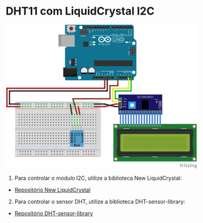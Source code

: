 # DHT11 com LiquidCrystal I2C

![DHT11 and LiquidCrystal I2C Fritzing Project](DHT11_and_LiquidCrystal_I2C.png)

1. Para controlar o módulo I2C, utilize a biblioteca New LiquidCrystal:

- [Repositório New LiquidCrystal](https://bitbucket.org/fmalpartida/new-liquidcrystal/wiki/Home)

2. Para controlar o sensor DHT, utilize a biblioteca DHT-sensor-library:

- [Repositório DHT-sensor-library](https://github.com/adafruit/DHT-sensor-library)
